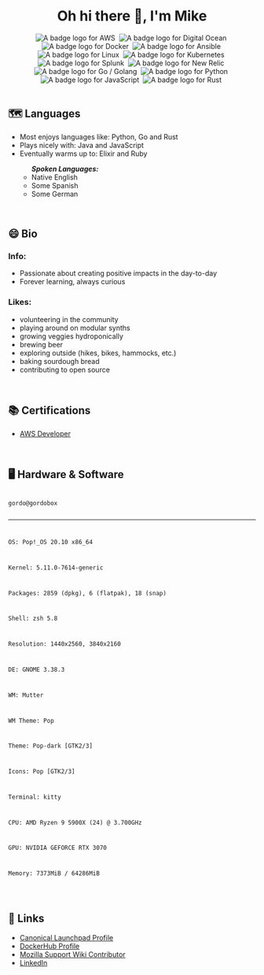 <h1 style="text-align: center;">Oh hi there 👋, I'm Mike</h1>


<div style="text-align: center;">
<img alt="A badge logo for AWS" src="https://img.shields.io/badge/-AWS-black?style=for-the-badge&logo=amazonaws&logoColor=white&labelColor=black">&nbsp;
<img alt="A badge logo for Digital Ocean" src="https://img.shields.io/badge/-Digital Ocean-black?style=for-the-badge&logo=digitalocean&logoColor=white&labelColor=black">&nbsp;
<img alt="A badge logo for Docker" src="https://img.shields.io/badge/-Docker-black?style=for-the-badge&logo=docker&logoColor=white&labelColor=black">&nbsp;
<img alt="A badge logo for Ansible" src="https://img.shields.io/badge/-Ansible-black?style=for-the-badge&logo=ansible&logoColor=white&labelColor=black">&nbsp;
<img alt="A badge logo for Linux" src="https://img.shields.io/badge/-Linux-black?style=for-the-badge&logo=linux&logoColor=white&labelColor=black">&nbsp;
<img alt="A badge logo for Kubernetes" src="https://img.shields.io/badge/-Kubernetes-black?style=for-the-badge&logo=kubernetes&logoColor=white&labelColor=black">&nbsp;
<img alt="A badge logo for Splunk" src="https://img.shields.io/badge/-Splunk-black?style=for-the-badge&logo=splunk&logoColor=white&labelColor=black">&nbsp;
<img alt="A badge logo for New Relic" src="https://img.shields.io/badge/-New Relic-black?style=for-the-badge&logo=newrelic&logoColor=white&labelColor=black">&nbsp;
<img alt="A badge logo for Go / Golang" src="https://img.shields.io/badge/-Go-black?style=for-the-badge&logo=go&logoColor=white&labelColor=black">&nbsp;
<img alt="A badge logo for Python" src="https://img.shields.io/badge/-Python-black?style=for-the-badge&logo=python&logoColor=white&labelColor=black">&nbsp;
<img alt="A badge logo for JavaScript" src="https://img.shields.io/badge/-JavaScript-black?style=for-the-badge&logo=javascript&logoColor=white&labelColor=black">&nbsp;
<img alt="A badge logo for Rust" src="https://img.shields.io/badge/-Rust-black?style=for-the-badge&logo=rust&logoColor=white&labelColor=black">&nbsp;
</div>

<br>

<h2>🗺 Languages</h2>
<div>
<ul>
<li>Most enjoys languages like: Python, Go and Rust</li>
<li>Plays nicely with: Java and JavaScript</li>
<li>Eventually warms up to: Elixir and Ruby</li>
<ul>
<em><strong>Spoken Languages:</strong></em>
<li>Native English</li>
<li>Some Spanish</li>
<li>Some German</li>
</ul>
</ul>
</div>

<br>

<h2>😄 Bio</h2>
<h3>Info:</h3>
<ul>
<li>Passionate about creating positive impacts in the day-to-day</li>
<li>Forever learning, always curious</li>
</ul>
<h3>Likes:</h3>
<ul>
<li>volunteering in the community</li>
<li>playing around on modular synths</li>
<li>growing veggies hydroponically</li>
<li>brewing beer</li>
<li>exploring outside (hikes, bikes, hammocks, etc.)</li>
<li>baking sourdough bread</li>
<li>contributing to open source</li>
</ul>

<br>

<h2>📚 Certifications</h2>
<ul>
<li><a href="https://www.credly.com/badges/5f0bd66b-4952-4cb8-b6b7-03a50083394b">AWS Developer</a></li>
</ul>

<br>

<h2>🖥 Hardware & Software</h2>
<code>
gordo@gordobox 

-------------- 

OS: Pop!_OS 20.10 x86_64

Kernel: 5.11.0-7614-generic

Packages: 2859 (dpkg), 6 (flatpak), 18 (snap) 

Shell: zsh 5.8 

Resolution: 1440x2560, 3840x2160 

DE: GNOME 3.38.3 

WM: Mutter 

WM Theme: Pop 

Theme: Pop-dark [GTK2/3] 

Icons: Pop [GTK2/3] 

Terminal: kitty 

CPU: AMD Ryzen 9 5900X (24) @ 3.700GHz 

GPU: NVIDIA GEFORCE RTX 3070

Memory: 7373MiB / 64286MiB 

</code>

<br>

<h2>🔭 Links</h2>

<ul>
<li><a href="https://launchpad.net/~irishgordo">Canonical Launchpad Profile<a/</li>
<li><a href="https://hub.docker.com/u/irishgordo">DockerHub Profile</a></li>
<li><a href="https://support.mozilla.org/en-US/user/michael.j.russell.email">Mozilla Support Wiki Contributor</a></li>
<li><a href="https://www.linkedin.com/in/michael-russell-slc/">LinkedIn</a></li>
</ul>